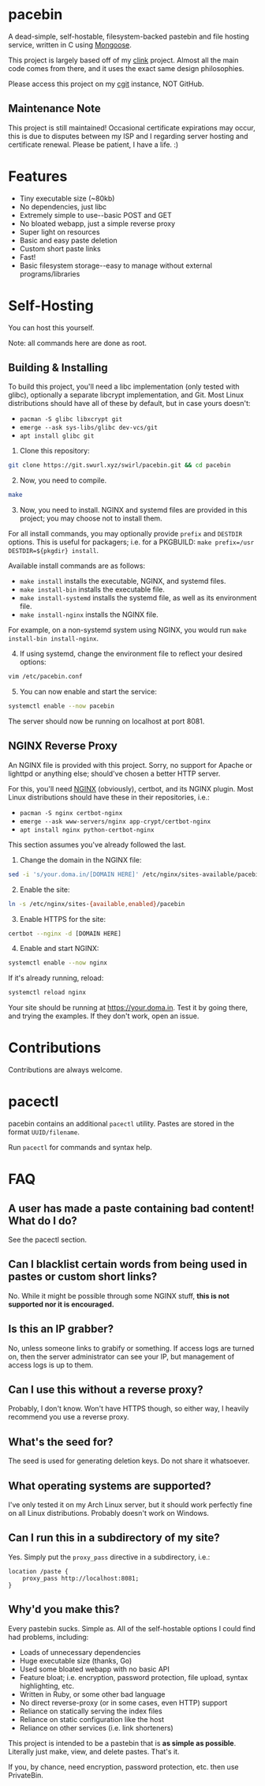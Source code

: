 # pacebin

A dead-simple, self-hostable, filesystem-backed pastebin and file hosting service, written in C using [Mongoose](https://mongoose.ws/).

This project is largely based off of my [clink](https://git.swurl.xyz/swirl/clink.git) project. Almost all the main code comes from there, and it uses the exact same design philosophies.

Please access this project on my [cgit](https://git.swurl.xyz/swirl/pacebin.git) instance, NOT GitHub.

## Maintenance Note
This project is still maintained! Occasional certificate expirations may occur, this is due to disputes between my ISP and I regarding server hosting and certificate renewal. Please be patient, I have a life. :)

# Features
- Tiny executable size (~80kb)
- No dependencies, just libc
- Extremely simple to use--basic POST and GET
- No bloated webapp, just a simple reverse proxy
- Super light on resources
- Basic and easy paste deletion
- Custom short paste links
- Fast!
- Basic filesystem storage--easy to manage without external programs/libraries

# Self-Hosting
You can host this yourself.

Note: all commands here are done as root.

## Building & Installing
To build this project, you'll need a libc implementation (only tested with glibc), optionally a separate libcrypt implementation, and Git. Most Linux distributions should have all of these by default, but in case yours doesn't:
- `pacman -S glibc libxcrypt git`
- `emerge --ask sys-libs/glibc dev-vcs/git`
- `apt install glibc git`

1. Clone this repository:

```bash
git clone https://git.swurl.xyz/swirl/pacebin.git && cd pacebin
```

2. Now, you need to compile.
```bash
make
```

3. Now, you need to install. NGINX and systemd files are provided in this project; you may choose not to install them.

For all install commands, you may optionally provide `prefix` and `DESTDIR` options. This is useful for packagers; i.e. for a PKGBUILD: `make prefix=/usr DESTDIR=${pkgdir} install`.

Available install commands are as follows:
- `make install` installs the executable, NGINX, and systemd files.
- `make install-bin` installs the executable file.
- `make install-systemd` installs the systemd file, as well as its environment file.
- `make install-nginx` installs the NGINX file.

For example, on a non-systemd system using NGINX, you would run `make install-bin install-nginx`.

4. If using systemd, change the environment file to reflect your desired options:
```bash
vim /etc/pacebin.conf
```

5. You can now enable and start the service:
```bash
systemctl enable --now pacebin
```

The server should now be running on localhost at port 8081.

## NGINX Reverse Proxy
An NGINX file is provided with this project. Sorry, no support for Apache or lighttpd or anything else; should've chosen a better HTTP server.

For this, you'll need [NGINX](https://nginx.org/en/download.html) (obviously), certbot, and its NGINX plugin. Most Linux distributions should have these in their repositories, i.e.:
- `pacman -S nginx certbot-nginx`
- `emerge --ask www-servers/nginx app-crypt/certbot-nginx`
- `apt install nginx python-certbot-nginx`

This section assumes you've already followed the last.

1. Change the domain in the NGINX file:
```bash
sed -i 's/your.doma.in/[DOMAIN HERE]' /etc/nginx/sites-available/pacebin
```

2. Enable the site:
```bash
ln -s /etc/nginx/sites-{available,enabled}/pacebin
```

3. Enable HTTPS for the site:
```bash
certbot --nginx -d [DOMAIN HERE]
```

4. Enable and start NGINX:
```bash
systemctl enable --now nginx
```

If it's already running, reload:
```bash
systemctl reload nginx
```

Your site should be running at https://your.doma.in. Test it by going there, and trying the examples. If they don't work, open an issue.

# Contributions
Contributions are always welcome.

# pacectl
pacebin contains an additional `pacectl` utility. Pastes are stored in the format `UUID/filename`.

Run `pacectl` for commands and syntax help.

# FAQ

## A user has made a paste containing bad content! What do I do?
See the pacectl section.

## Can I blacklist certain words from being used in pastes or custom short links?
No. While it might be possible through some NGINX stuff, **this is not supported nor it is encouraged.**

## Is this an IP grabber?
No, unless someone links to grabify or something. If access logs are turned on, then the server administrator can see your IP, but management of access logs is up to them.

## Can I use this without a reverse proxy?
Probably, I don't know. Won't have HTTPS though, so either way, I heavily recommend you use a reverse proxy.

## What's the seed for?
The seed is used for generating deletion keys. Do not share it whatsoever.

## What operating systems are supported?
I've only tested it on my Arch Linux server, but it should work perfectly fine on all Linux distributions. Probably doesn't work on Windows.

## Can I run this in a subdirectory of my site?
Yes. Simply put the `proxy_pass` directive in a subdirectory, i.e.:
```
location /paste {
    proxy_pass http://localhost:8081;
}
```

## Why'd you make this?
Every pastebin sucks. Simple as. All of the self-hostable options I could find had problems, including:

- Loads of unnecessary dependencies
- Huge executable size (thanks, Go)
- Used some bloated webapp with no basic API
- Feature bloat; i.e. encryption, password protection, file upload, syntax highlighting, etc.
- Written in Ruby, or some other bad language
- No direct reverse-proxy (or in some cases, even HTTP) support
- Reliance on statically serving the index files
- Reliance on static configuration like the host
- Reliance on other services (i.e. link shorteners)

This project is intended to be a pastebin that is **as simple as possible**. Literally just make, view, and delete pastes. That's it.

If you, by chance, need encryption, password protection, etc. then use PrivateBin.

